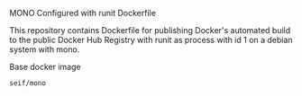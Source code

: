 MONO Configured with runit Dockerfile

This repository contains Dockerfile for publishing Docker's automated build to the public Docker Hub Registry with runit as process with id 1 on a debian system with mono.

Base docker image

    seif/mono
